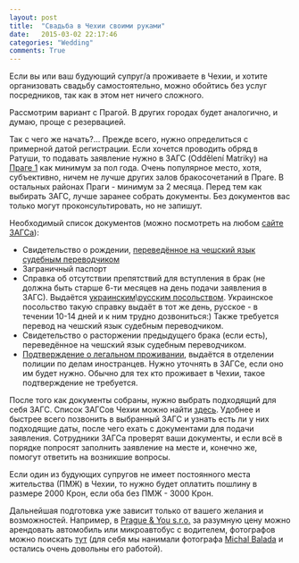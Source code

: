```yaml
---
layout: post
title:  "Свадьба в Чехии своими руками"
date:   2015-03-02 22:17:46
categories: "Wedding"
comments: True
---
```

Если вы или ваш будующий супруг/а проживаете в Чехии, и хотите организовать свадьбу самостоятельно, можно обойтись без услуг посредников, так как в этом нет ничего сложного.

<!--more-->

Рассмотрим вариант с Прагой. В других городах будет аналогично, и думаю, проще с резервацией.

Так с чего же начать?… Прежде всего, нужно определиться с примерной датой регистрации. Если хочется проводить обряд в Ратуши, то подавать заявление нужно в ЗАГС (Oddělení Matriky) на 
<a href="http://www.praha1.cz/cps/psv-odbory-uzavreni-manzelstvi.html" target="_blank">Праге 1</a> как минимум за пол года. Очень популярное место, хотя, субъективно, ничем не лучше других залов бракосочетаний в Праге. В остальных районах Праги - минимум за 2 месяца. Перед тем как выбирать ЗАГС, лучше заранее собрать документы. Без документов вас только могут проконсультировать, но не запишут.

<p>Необходимый список документов (можно посмотреть на любом <a href="http://www.praha1.cz/cps/psv-odbory-uzavreni-manzelstvi.html" target="_blank">сайте ЗАГСа</a>):
<ul>
<li>Свидетельство о рождении, <a href="{% post_url 2015-03-05-perevod-dokumentov %}" target="_blank">переведённое на чешский язык судебным переводчиком</a></li>
<li>Заграничный паспорт</li>
<li>Справка об отсутствии препятствий для вступления в брак (не должна быть старше 6-ти месяцев на день подачи заявления в ЗАГС). Выдаётся <a href="http://czechia.mfa.gov.ua/" target="_blank">украинским</a>\<a href="http://www.czech.mid.ru/" target="_blank">русским посольством</a>. 
Украинское посольство такую справку выдаёт в тот же день, русское - в течении 10-14 дней и к ним трудно дозвониться:) Также требуется перевод на чешский язык судебным переводчиком.</li>
<li>Свидетельство о расторжении предыдущего брака (если есть), переведённое на чешский язык судебным переводчиком.</li>
<li><a href="http://www.mvcr.cz/clanek/vydavani-potvrzeni-o-opravnenosti-pobytu-za-ucelem-uzavreni-snatku-registrovaneho-partnerstvi-od-24-cervna-2014.aspx" target="_blank">Подтверждение о легальном проживании</a>, выдаётся в отделении полиции по делам иностранцев. Нужно уточнять в ЗАГСе, если оно им будет нужно. Обычно для тех кто проживает в Чехии, такое подтверждение не требуется.</li>
</ul>
</p>

После того как документы собраны, нужно выбрать подходящий для себя ЗАГС. Список ЗАГСов Чехии можно найти <a href="http://www.statnisprava.cz/rstsp/ciselniky.nsf/i/d0054" target="_blank">здесь</a>. 
Удобнее и быстрее всего позвонить в выбранный ЗАГС и узнать есть ли у них подходящие даты, после чего ехать с документами для подачи заявления. Сотрудники ЗАГСа проверят ваши документы, и если всё в порядке попросят заполнить заявление на месте и, конечно же, помогут ответить на возникшие вопросы. 

Если один из будующих супругов не имеет постоянного места жительства (ПМЖ) в Чехии, то нужно будет оплатить пошлину в размере 2000 Крон, если оба без ПМЖ - 3000 Крон.

Дальнейшая подготовка уже зависит только от вашего желания и возможностей. Например, в <a href="http://www.private-cars.cz/o-nas-prague.htm" target="_blank">Prague & You s.r.o.</a> 
за разумную цену можно арендовать автомобиль или микроавтобус с водителем, фотографов можно поискать <a href="http://www.svatebni-fotografove.info/category/ceska-republika/" target="_blank">тут</a>
(для себя мы нанимали фотографа <a href="http://www.michalbalada.com/" target="_blank">Michal Balada</a> и остались очень довольны его работой).  
